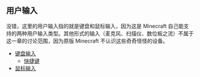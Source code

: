 ## 用户输入

没错，这里的用户输入指的就是键盘和鼠标输入，因为这是 Minecraft 自己能支持的两种用户输入类型。其他形式的输入（麦克风、扫描仪、数位板之流）不属于这一章的讨论范围，因为原版 Minecraft 不认识这些奇奇怪怪的设备。

  - [键盘输入](keyboard.md)
    - [快捷键](keyboard.md#快捷键（KeyBinding）)
  - [鼠标输入](mouse.md)
